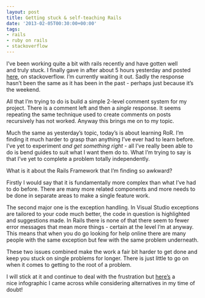 ```yaml
---
layout: post
title: Getting stuck & self-teaching Rails
date: '2013-02-05T00:30:00+00:00'
tags:
- rails
- ruby on rails
- stackoverflow
---
```

I’ve been working quite a bit with rails recently and have gotten well and truly stuck. I finally gave in after about 5 hours yesterday and posted [here](http://stackoverflow.com/questions/14665257/rails-linked-models-undefined-method-for-nilnilclass), on stackoverflow. I’m currently waiting it out. Sadly the response hasn’t been the same as it has been in the past - perhaps just because it’s the weekend.

All that I’m trying to do is build a simple 2-level comment system for my project. There is a comment left and then a _single_ response. It seems repeating the same technique used to create comments on posts recursively has not worked. Anyway this brings me on to my topic.

Much the same as yesterday’s topic, today’s is about learning RoR. I’m finding it much harder to grasp than anything I’ve ever had to learn before. I’ve yet to experiment _and get something right_ - all I’ve really been able to do is bend guides to suit what I want them do to. What I’m trying to say is that I’ve yet to complete a problem totally independently.

What is it about the Rails Framework that I’m finding so awkward?

Firstly I would say that it is fundamentally more complex than what I’ve had to do before. There are many more related components and more needs to be done in separate areas to make a single feature work.

The second major one is the exception handling. In Visual Studio exceptions are tailored to your code much better, the code in question is highlighted and suggestions made. In Rails there is none of that there seem to fewer error messages that mean more things - certain at the level I’m at anyway. This means that when you do go looking for help online there are many people with the same exception but few with the same problem underneath.

These two issues combined make the work a fair bit harder to get done and keep you stuck on single problems for longer. There is just little to go on when it comes to getting to the root of a problem.

I will stick at it and continue to deal with the frustration but [here’s](http://www.udemy.com/blog/wp-content/uploads/2012/01/PROGRAMMING-LANGUAGE-3.png) a nice infographic I came across while considering alternatives in my time of doubt!
